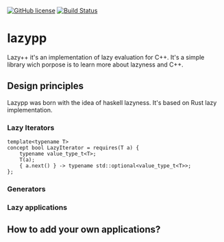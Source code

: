 [![GitHub license](https://img.shields.io/badge/license-LGPL-blue.svg)](https://raw.githubusercontent.com/laparca/lazypp/master/LICENSE)
[![Build Status](https://travis-ci.org/laparca/lazypp.svg?branch=master)](https://travis-ci.org/laparca/lazypp)

# lazypp
Lazy++ it's an implementation of lazy evaluation for C++. It's a simple library wich porpose is to learn more about lazyness and C++.

## Design principles

Lazypp was born with the idea of haskell lazyness. It's based on Rust lazy implementation.

### Lazy Iterators

```
template<typename T>
concept bool LazyIterator = requires(T a) {
    typename value_type_t<T>;
    T(a);
    { a.next() } -> typename std::optional<value_type_t<T>>;
};
```

### Generators

### Lazy applications

## How to add your own applications?

